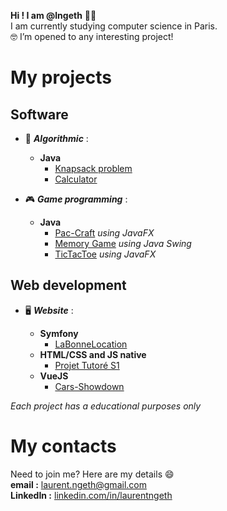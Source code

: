 **Hi ! I am @lngeth** :wave::grinning:  
I am currently studying computer science in Paris.  
:nerd_face:️ I’m opened to any interesting project!

# My projects

## Software
- :brain: ***Algorithmic*** :
  - **Java**
    - [Knapsack problem](https://github.com/lngeth/Knapsack-Algorithm)  
    - [Calculator](https://github.com/lngeth/Calculator)  

- :video_game: ***Game programming*** :
  - **Java**
    - [Pac-Craft](https://github.com/Projet-Tuteure/Projet-Tuteure-S2) _using JavaFX_
    - [Memory Game](https://github.com/lngeth/MemoryGame) _using Java Swing_
    - [TicTacToe](https://github.com/lngeth/TicTacToe) _using JavaFX_

## Web development
- :desktop_computer: ***Website*** :
  
  - **Symfony**
    - [LaBonneLocation](https://github.com/lngeth/LaBonneLocation)
  - **HTML/CSS and JS native**
    - [Projet Tutoré S1](https://github.com/Projet-Tuteure/Projet-Tuteure-S1) 
  - **VueJS**
    - [Cars-Showdown](https://github.com/lngeth/Cars-Showdown) 

*Each project has a educational purposes only*

# My contacts  
Need to join me? Here are my details :smile:  
**email :** laurent.ngeth@gmail.com  
**LinkedIn :** [linkedin.com/in/laurentngeth](https://www.linkedin.com/in/laurentngeth/)

